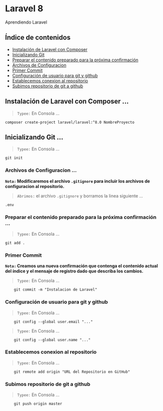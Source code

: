 # Laravel 8
Aprendiendo Laravel
<a name="top"></a>

## Índice de contenidos

- [Instalación de Laravel con Composer](#item1)
- [Inicializando Git](#item2)
- [Preparar el contenido preparado para la próxima confirmación](#item3)
- [Archivos de Configuracion](#item4)
- [Primer Commit](#item5)
- [Configuración de usuario para git y github](#item6)
- [Establecemos conexion al repositorio](#item7)
- [Subimos repositorio de git a github](#item8)

## Instalación de Laravel con Composer ...
<a name="item1"></a>
>`Typee:` En Consola ...
```console
composer create-project laravel/laravel:^8.0 NombreProyecto
```
<a name="top"></a>

## Inicializando Git ...
<a name="item2"></a>
>`Typee:` En Consola ...
```console
git init
```
<a name="top"></a>

### Archivos de Configuracion ...
<a name="item3"></a>
**`Nota:`
Modificaremos el archivo `.gitignore` para incluir los archivos de configuracion al repositorio.**

>`Abrimos:` el archivo `.gitignore` y borramos la linea siguiente ...
```git
.env
```
<a name="top"></a>

### Preparar el contenido preparado para la próxima confirmación ...
<a name="item4"></a>
>`Typee:` En Consola ...
```console
git add .
```
<a name="top"></a>

### Primer Commit
<a name="item5"></a>

**`Nota:` Creamos una nueva confirmación que contenga el contenido actual del índice y el mensaje de registro dado que describa los cambios.**

>`Typee:` En Consola ...
```console
    git commit -m "Instalacion de Laravel"
```
<a name="top"></a>

### Configuración de usuario para git y github
<a name="item6"></a>

>`Typee:` En Consola ...
```console
    git config --global user.email "..."
```
>`Typee:` En Consola ...
```console
    git config --global user.name "..."
```
<a name="top"></a>

### Establecemos conexion al repositorio
<a name="item7"></a>

>`Typee:` En Consola ...
```console
    git remote add origin "URL del Repositorio en GitHub"
```
<a name="top"></a>

### Subimos repositorio de git a github
<a name="item8"></a>

>`Typee:` En Consola ...
```console
    git push origin master
```
<a name="top"></a>
